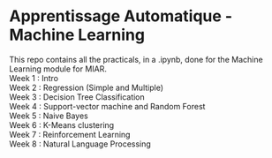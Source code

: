 # Apprentissage Automatique - Machine Learning
This repo contains all the practicals, in a .ipynb, done for the Machine Learning module for MIAR.  
Week 1 : Intro  
Week 2 : Regression (Simple and Multiple)  
Week 3 : Decision Tree Classification  
Week 4 : Support-vector machine and Random Forest  
Week 5 : Naive Bayes  
Week 6 : K-Means clustering  
Week 7 : Reinforcement Learning  
Week 8 : Natural Language Processing  
